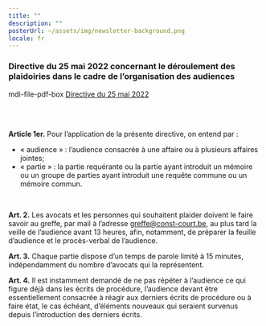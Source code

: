 ```yaml
---
title: ""
description: ""
posterUrl: ~/assets/img/newsletter-background.png
locale: fr
---
```


### Directive du 25 mai 2022 concernant le déroulement des plaidoiries dans le cadre de l’organisation des audiences

<v-icon color="red">mdi-file-pdf-box</v-icon> [Directive du 25 mai 2022](https://www.const-court.be/public/base/fr/directive-plaidoiries-audiences.pdf)

<br/>
<br/>

**Article 1er.**  Pour l’application de la présente directive, on entend par :

-	« audience » : l’audience consacrée à une affaire ou à plusieurs affaires jointes;
-	« partie » : la partie requérante ou la partie ayant introduit un mémoire ou un groupe de parties ayant introduit une requête commune ou un mémoire commun.

<br/>

**Art. 2.**  Les avocats et les personnes qui souhaitent plaider doivent le faire savoir au greffe, par mail à l’adresse greffe@const-court.be, au plus tard la veille de l’audience avant 13 heures, afin, notamment, de préparer la feuille d’audience et le procès-verbal de l’audience.

**Art. 3.**  Chaque partie dispose d’un temps de parole limité à 15 minutes, indépendamment du nombre d’avocats qui la représentent.

**Art. 4.**  Il est instamment demandé de ne pas répéter à l’audience ce qui figure déjà dans les écrits de procédure, l’audience devant être essentiellement consacrée à réagir aux derniers écrits de procédure ou à faire état, le cas échéant, d’éléments nouveaux qui seraient survenus depuis l’introduction des derniers écrits.
